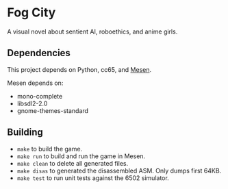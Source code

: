# Fog City

A visual novel about sentient AI, roboethics, and anime girls. 

## Dependencies 

This project depends on Python, cc65, and [Mesen](https://github.com/SourMesen/Mesen).

Mesen depends on: 
* mono-complete
* libsdl2-2.0
* gnome-themes-standard

## Building

* `make` to build the game.
* `make run` to build and run the game in Mesen.
* `make clean` to delete all generated files.
* `make disas` to generated the disassembled ASM. Only dumps first 64KB.
* `make test` to run unit tests against the 6502 simulator.
